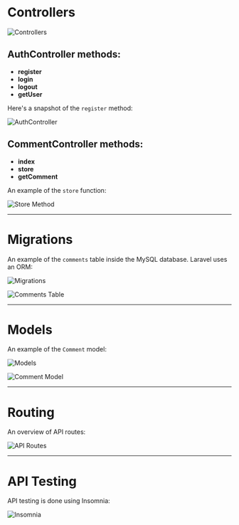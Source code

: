 # Controllers

![Controllers](https://github.com/ECH-CHADLI/laravelApiCities/assets/118133139/dc7bc8c9-6b82-4fa1-8c2d-5fcafb248023)

## AuthController methods:

- **register**
- **login**
- **logout**
- **getUser**

Here's a snapshot of the `register` method:

![AuthController](https://github.com/ECH-CHADLI/laravelApiCities/assets/118133139/6242afb4-da74-4b3e-a6e2-458f13b5d100)

## CommentController methods:

- **index**
- **store**
- **getComment**

An example of the `store` function:

![Store Method](https://github.com/ECH-CHADLI/laravelApiCities/assets/118133139/fc42d2a1-2330-4f1e-b797-a557c8381b16)

---

# Migrations

An example of the `comments` table inside the MySQL database. Laravel uses an ORM:

![Migrations](https://github.com/ECH-CHADLI/laravelApiCities/assets/118133139/66944d0f-2d1a-4591-90ca-aaabbda0d10d)

![Comments Table](https://github.com/ECH-CHADLI/laravelApiCities/assets/118133139/723a0cff-5a7f-4fd4-9673-c752bce116a1)

---

# Models

An example of the `Comment` model:

![Models](https://github.com/ECH-CHADLI/laravelApiCities/assets/118133139/acdd25b0-76d2-4c8a-9fef-6bcd60211520)

![Comment Model](https://github.com/ECH-CHADLI/laravelApiCities/assets/118133139/34bd4cc5-adf2-479d-a816-ac469e943e05)

---

# Routing

An overview of API routes:

![API Routes](https://github.com/ECH-CHADLI/laravelApiCities/assets/118133139/bd4ca5da-0b40-422c-9f6b-634fe3bb54fc)

---

# API Testing

API testing is done using Insomnia:

![Insomnia](https://github.com/ECH-CHADLI/laravelApiCities/assets/118133139/fc1a565c-6769-4232-9cc5-cccb23304d2c)
